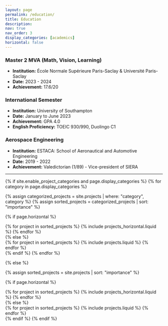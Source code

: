 ```yaml
---
layout: page
permalink: /education/
title: Education
description: 
nav: true
nav_order: 3
display_categories: [academics]
horizontal: false
---
```


### Master 2 MVA (Math, Vision, Learning)
- **Institution:** École Normale Supérieure Paris-Saclay & Université Paris-Saclay  
- **Date:** 2023 - 2024  
- **Achievement:** 17.6/20  

### International Semester
- **Institution:** University of Southampton  
- **Date:** January to June 2023  
- **Achievement:** GPA 4.0  
- **English Proficiency:** TOEIC 930/990, Duolingo C1  

### Aerospace Engineering
- **Institution:** ESTACA: School of Aeronautical and Automotive Engineering  
- **Date:** 2019 - 2022
- **Achievement:** Valedictorian (1/89) - Vice-president of SIERA

---

<!-- pages/projects.md -->
<div class="projects">
{% if site.enable_project_categories and page.display_categories %}
  <!-- Display categorized projects -->
  {% for category in page.display_categories %}

  <!-- 
  <a id="{{ category }}" href=".#{{ category }}">
    <h2 class="category">{{ category }}</h2>
  </a>
  -->
  {% assign categorized_projects = site.projects | where: "category", category %}
  {% assign sorted_projects = categorized_projects | sort: "importance" %}
  <!-- Generate cards for each project -->
  {% if page.horizontal %}
  <div class="container">
    <div class="row row-cols-1 row-cols-md-2">
    {% for project in sorted_projects %}
      {% include projects_horizontal.liquid %}
    {% endfor %}
    </div>
  </div>
  {% else %}
  <div class="row row-cols-1 row-cols-md-3">
    {% for project in sorted_projects %}
      {% include projects.liquid %}
    {% endfor %}
  </div>
  {% endif %}
  {% endfor %}

{% else %}

<!-- Display projects without categories -->

{% assign sorted_projects = site.projects | sort: "importance" %}

  <!-- Generate cards for each project -->

{% if page.horizontal %}

  <div class="container">
    <div class="row row-cols-1 row-cols-md-2">
    {% for project in sorted_projects %}
      {% include projects_horizontal.liquid %}
    {% endfor %}
    </div>
  </div>
  {% else %}
  <div class="row row-cols-1 row-cols-md-3">
    {% for project in sorted_projects %}
      {% include projects.liquid %}
    {% endfor %}
  </div>
  {% endif %}
{% endif %}
</div>
